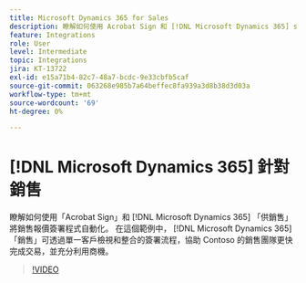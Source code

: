 ```yaml
---
title: Microsoft Dynamics 365 for Sales
description: 瞭解如何使用 Acrobat Sign 和 [!DNL Microsoft Dynamics 365] sales 來自動化銷售報價簽署程式
feature: Integrations
role: User
level: Intermediate
topic: Integrations
jira: KT-13722
exl-id: e15a71b4-82c7-48a7-bcdc-9e33cbfb5caf
source-git-commit: 063268e985b7a64beffec8fa939a3d8b38d3d03a
workflow-type: tm+mt
source-wordcount: '69'
ht-degree: 0%

---
```


# [!DNL Microsoft Dynamics 365] 針對銷售

瞭解如何使用「Acrobat Sign」和 [!DNL Microsoft Dynamics 365] 「供銷售」將銷售報價簽署程式自動化。 在這個範例中， [!DNL Microsoft Dynamics 365] 「銷售」可透過單一客戶檢視和整合的簽署流程，協助 Contoso 的銷售團隊更快完成交易，並充分利用商機。

>[!VIDEO](https://video.tv.adobe.com/v/3447198?quality=12&learn=on&hidetitle=true&captions=chi_hant)
